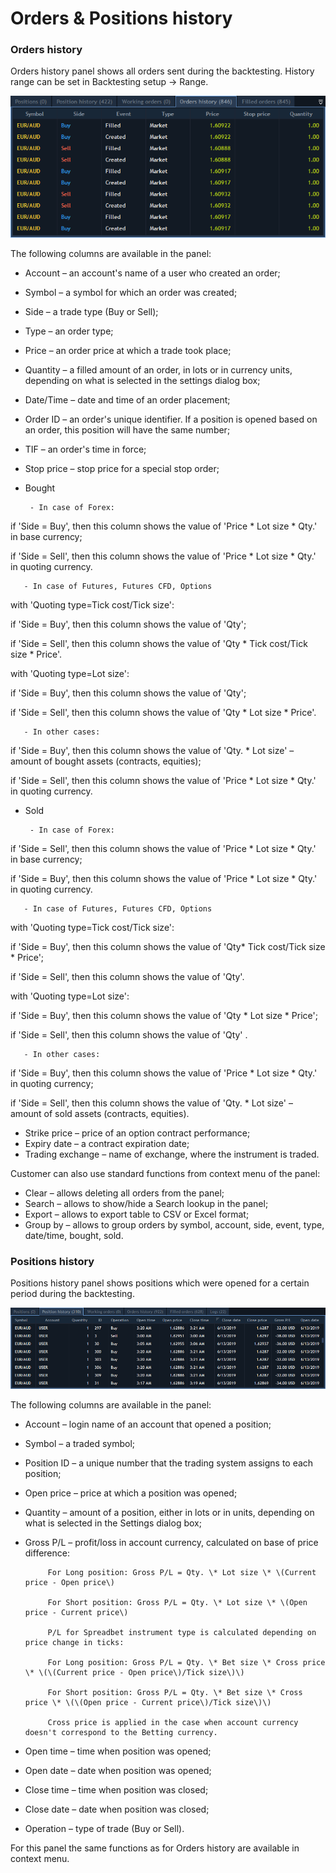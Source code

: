 # Orders & Positions history

### **Orders history**

Orders history panel shows all orders sent during the backtesting. History range can be set in Backtesting setup -&gt; Range.

![](../../.gitbook/assets/1%20%2843%29.png)


The following columns are available in the panel:

* Account – an account's name of a user who created an order;
* Symbol – a symbol for which an order was created;
* Side – a trade type \(Buy or Sell\);
* Type – an order type;
* Price – an order price at which a trade took place;
* Quantity – a filled amount of an order, in lots or in currency units, depending on what is selected in the settings dialog box;
* Date/Time – date and time of an order placement;
* Order ID – an order's unique identifier. If a position is opened based on an order, this position will have the same number;
* TIF – an order's time in force;
* Stop price – stop price for a special stop order;
* Bought

       - In case of Forex:

if 'Side = Buy', then this column shows the value of 'Price \* Lot size \* Qty.' in base currency;

if 'Side = Sell', then this column shows the value of 'Price \* Lot size \* Qty.' in quoting currency.

       - In case of Futures, Futures CFD, Options

with 'Quoting type=Tick cost/Tick size':

if 'Side = Buy', then this column shows the value of 'Qty';

if 'Side = Sell', then this column shows the value of 'Qty \* Tick cost/Tick size \* Price'.

with 'Quoting type=Lot size':

if 'Side = Buy', then this column shows the value of 'Qty';

if 'Side = Sell', then this column shows the value of 'Qty \* Lot size \* Price'.

       - In other cases:

if 'Side = Buy', then this column shows the value of 'Qty. \* Lot size' – amount of bought assets \(contracts, equities\);

if 'Side = Sell', then this column shows the value of 'Price \* Lot size \* Qty.' in quoting currency.

* Sold

       - In case of Forex:

if 'Side = Sell', then this column shows the value of 'Price \* Lot size \* Qty.' in base currency;

if 'Side = Buy', then this column shows the value of 'Price \* Lot size \* Qty.' in quoting currency.

       - In case of Futures, Futures CFD, Options

with 'Quoting type=Tick cost/Tick size':

if 'Side = Buy', then this column shows the value of 'Qty\* Tick cost/Tick size \* Price';

if 'Side = Sell', then this column shows the value of 'Qty'.

with 'Quoting type=Lot size':

if 'Side = Buy', then this column shows the value of 'Qty \* Lot size \* Price';

if 'Side = Sell', then this column shows the value of 'Qty' .

       - In other cases:

if 'Side = Buy', then this column shows the value of 'Price \* Lot size \* Qty.' in quoting currency;

if 'Side = Sell', then this column shows the value of 'Qty. \* Lot size' – amount of sold assets \(contracts, equities\).

* Strike price – price of an option contract performance;
* Expiry date – a contract expiration date;
* Trading exchange – name of exchange, where the instrument is traded.

Customer can also use standard functions from context menu of the panel:

* Clear – allows deleting all orders from the panel;
* Search – allows to show/hide a Search lookup in the panel;
* Export – allows to export table to CSV or Excel format;
* Group by – allows to group orders by symbol, account, side, event, type, date/time, bought, sold.

### **Positions history**

Positions history panel shows positions which were opened for a certain period during the backtesting. 

![](../../.gitbook/assets/screenshot_10.png)

The following columns are available in the panel:

* Account – login name of an account that opened a position;
* Symbol – a traded symbol;
* Position ID – a unique number that the trading system assigns to each position;
* Open price – price at which a position was opened;
* Quantity – amount of a position, either in lots or in units, depending on what is selected in the Settings dialog box;
* Gross P/L – profit/loss in account currency, calculated on base of price difference:

           For Long position: Gross P/L = Qty. \* Lot size \* \(Current price - Open price\)

           For Short position: Gross P/L = Qty. \* Lot size \* \(Open price - Current price\)

           P/L for Spreadbet instrument type is calculated depending on price change in ticks:

           For Long position: Gross P/L = Qty. \* Bet size \* Cross price \* \(\(Current price - Open price\)/Tick size\)\)

           For Short position: Gross P/L = Qty. \* Bet size \* Cross price \* \(\(Open price - Current price\)/Tick size\)\)

           Cross price is applied in the case when account currency doesn't correspond to the Betting currency.

* Open time – time when position was opened;
* Open date – date when position was opened;
* Close time – time when position was closed;
* Close date – date when position was closed;
* Operation – type of trade \(Buy or Sell\).


For this panel the same functions as for Orders history are available in context menu.


